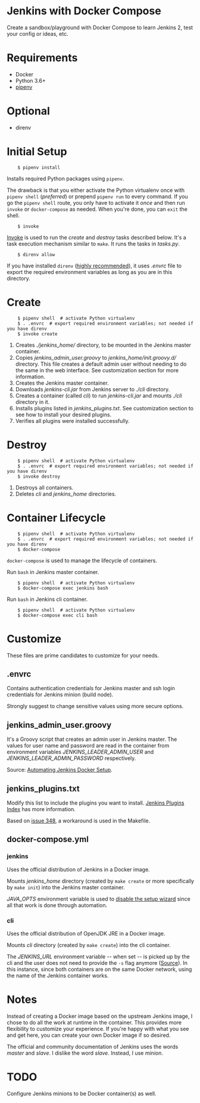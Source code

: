 # Jenkins with Docker Compose

Create a sandbox/playground with Docker Compose to learn Jenkins 2, test your
config or ideas, etc.

# Requirements

* Docker
* Python 3.6+
* [pipenv](https://docs.pipenv.org/)

# Optional

* direnv

# Initial Setup

        $ pipenv install

Installs required Python packages using ``pipenv``.

The drawback is that you either activate the Python virtualenv once with
``pipenv shell`` (*preferred*) or prepend ``pipenv run`` to every command. If
you go the ``pipenv shell`` route, you only have to activate it *once* and then
run ``invoke`` or ``docker-compose`` as needed. When you're done, you can
``exit`` the shell.

        $ invoke

[Invoke](http://docs.pyinvoke.org/en/latest/) is used to run the *create* and
*destroy* tasks described below. It's a task execution mechanism similar to
``make``. It runs the tasks in *tasks.py*.

        $ direnv allow

If you have installed ``direnv``
([highly recommended](https://github.com/direnv/direnv)), it uses *.envrc* file
to export the required environment variables as long as you are in this
directory.

# Create

        $ pipenv shell  # activate Python virtualenv
        $ . .envrc  # export required environment variables; not needed if you have direnv
        $ invoke create

1. Creates *./jenkins_home/* directory, to be mounted in the Jenkins master container.
2. Copies *jenkins_admin_user.groovy* to *jenkins_home/init.groovy.d/* directory. This file creates a default admin user without needing to do the same in the web interface. See customization section for more information.
3. Creates the Jenkins master container.
4. Downloads *jenkins-cli.jar* from Jenkins server to *./cli* directory.
5. Creates a container (called *cli*) to run *jenkins-cli.jar* and mounts *./cli* directory in it.
6. Installs plugins listed in *jenkins_plugins.txt*. See customization section to see how to install your desired plugins.
7. Verifies all plugins were installed successfully.

# Destroy

        $ pipenv shell  # activate Python virtualenv
        $ . .envrc  # export required environment variables; not needed if you have direnv
        $ invoke destroy

1. Destroys all containers.
2. Deletes *cli* and *jenkins_home* directories.

# Container Lifecycle

        $ pipenv shell  # activate Python virtualenv
        $ . .envrc  # export required environment variables; not needed if you have direnv
        $ docker-compose

``docker-compose`` is used to manage the lifecycle of containers.

Run ``bash`` in Jenkins master container.

        $ pipenv shell  # activate Python virtualenv
        $ docker-compose exec jenkins bash

Run ``bash`` in Jenkins cli container.

        $ pipenv shell  # activate Python virtualenv
        $ docker-compose exec cli bash

# Customize

These files are prime candidates to customize for your needs.

## .envrc

Contains authentication credentials for Jenkins master and ssh login
credentials for Jenkins minion (build node).

Strongly suggest to change sensitive values using more secure options.

## jenkins_admin_user.groovy

It's a Groovy script that creates an admin user in Jenkins master. The values
for user name and password are read in the container from environment variables
*JENKINS_LEADER_ADMIN_USER* and *JENKINS_LEADER_ADMIN_PASSWORD* respectively.

Source:
[Automating Jenkins Docker Setup](https://technologyconversations.com/2017/06/16/automating-jenkins-docker-setup/).

## jenkins_plugins.txt

Modify this list to include the plugins you want to install.
[Jenkins Plugins Index](https://plugins.jenkins.io) has more information.

Based on [issue 348](https://github.com/jenkinsci/docker/issues/348), a
workaround is used in the Makefile.

## docker-compose.yml

### jenkins

Uses the official distribution of Jenkins in a Docker image.

Mounts *jenkins_home* directory (created by ``make create`` or more
specifically by ``make init``) into the Jenkins master container.

*JAVA_OPTS* environment variable is used to
[disable the setup wizard](https://groups.google.com/d/msg/jenkinsci-users/Pb4QZVc2-f0/PJnKcbieBgAJ)
since all that work is done through automation.

### cli

Uses the official distribution of OpenJDK JRE in a Docker image.

Mounts *cli* directory (created by ``make create``) into the cli container.

The *JENKINS_URL* environment variable -- when set -- is picked up by the cli
and the user does not need to provide the ``-s`` flag anymore ([Source](https://jenkins.io/doc/book/managing/cli/#using-the-client)).
In this instance, since both containers are on the same Docker network, using
the name of the Jenkins container works.

# Notes

Instead of creating a Docker image based on the upstream Jenkins image, I chose
to do all the work at runtime in the container. This provides more flexibility
to customize your experience. If you're happy with what you see and get here,
you can create your own Docker image if so desired.

The official and community documentation of Jenkins uses the words *master* and
*slave*. I dislike the word *slave*. Instead, I use *minion*.

# TODO

Configure Jenkins minions to be Docker container(s) as well.
